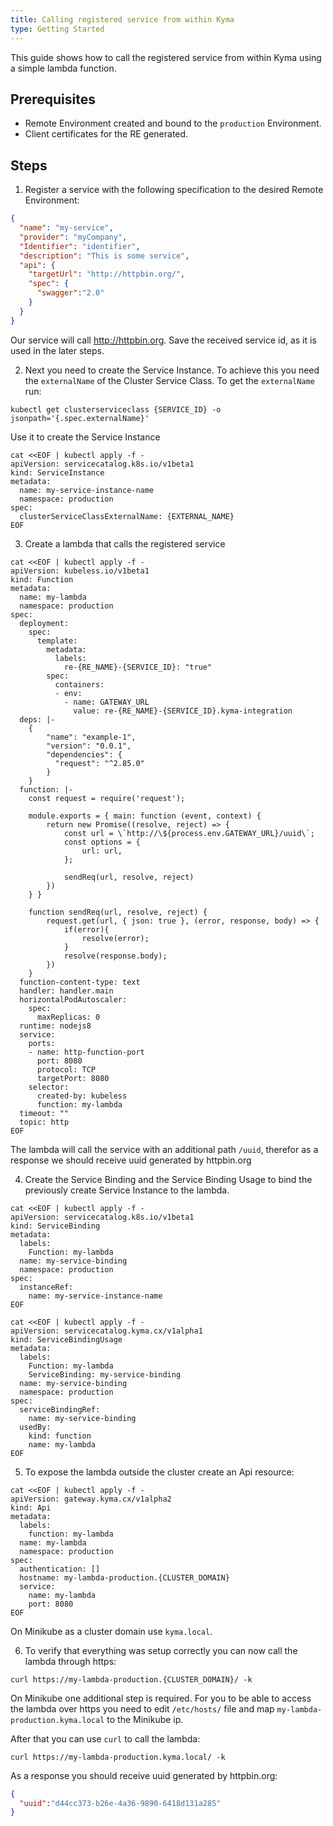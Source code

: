 ```yaml
---
title: Calling registered service from within Kyma
type: Getting Started
---
```


This guide shows how to call the registered service from within Kyma using a simple lambda function.


## Prerequisites

- Remote Environment created and bound to the `production` Environment.
- Client certificates for the RE generated.


## Steps

1. Register a service with the following specification to the desired Remote Environment:
```json
{
  "name": "my-service",
  "provider": "myCompany",
  "Identifier": "identifier",
  "description": "This is some service",
  "api": {
    "targetUrl": "http://httpbin.org/",
    "spec": {
      "swagger":"2.0"
    }
  }
}
```
Our service will call http://httpbin.org.
Save the received service id, as it is used in the later steps.

2. Next you need to create the Service Instance. To achieve this you need the `externalName` of the Cluster Service Class.
To get the `externalName` run:
```
kubectl get clusterserviceclass {SERVICE_ID} -o jsonpath='{.spec.externalName}'
```

Use it to create the Service Instance
```
cat <<EOF | kubectl apply -f -
apiVersion: servicecatalog.k8s.io/v1beta1
kind: ServiceInstance
metadata:
  name: my-service-instance-name
  namespace: production
spec:
  clusterServiceClassExternalName: {EXTERNAL_NAME}
EOF
```

3. Create a lambda that calls the registered service
```
cat <<EOF | kubectl apply -f -
apiVersion: kubeless.io/v1beta1
kind: Function
metadata:
  name: my-lambda
  namespace: production
spec:
  deployment:
    spec:
      template:
        metadata:
          labels:
            re-{RE_NAME}-{SERVICE_ID}: "true"
        spec:
          containers:
          - env:
            - name: GATEWAY_URL
              value: re-{RE_NAME}-{SERVICE_ID}.kyma-integration
  deps: |-
    {
        "name": "example-1",
        "version": "0.0.1",
        "dependencies": {
          "request": "^2.85.0"
        }
    }
  function: |-
    const request = require('request');

    module.exports = { main: function (event, context) {
        return new Promise((resolve, reject) => {
            const url = \`http://\${process.env.GATEWAY_URL}/uuid\`;
            const options = {
                url: url,
            };
              
            sendReq(url, resolve, reject)
        })
    } }

    function sendReq(url, resolve, reject) {
        request.get(url, { json: true }, (error, response, body) => {
            if(error){
                resolve(error);
            }
            resolve(response.body);
        })
    }
  function-content-type: text
  handler: handler.main
  horizontalPodAutoscaler:
    spec:
      maxReplicas: 0
  runtime: nodejs8
  service:
    ports:
    - name: http-function-port
      port: 8080
      protocol: TCP
      targetPort: 8080
    selector:
      created-by: kubeless
      function: my-lambda
  timeout: ""
  topic: http
EOF
```
The lambda will call the service with an additional path `/uuid`, therefor as a response we should receive uuid generated by httpbin.org

4. Create the Service Binding and the Service Binding Usage to bind the previously create Service Instance to the lambda.

```
cat <<EOF | kubectl apply -f -
apiVersion: servicecatalog.k8s.io/v1beta1
kind: ServiceBinding
metadata:
  labels:
    Function: my-lambda
  name: my-service-binding
  namespace: production
spec:
  instanceRef:
    name: my-service-instance-name
EOF
```

```
cat <<EOF | kubectl apply -f -
apiVersion: servicecatalog.kyma.cx/v1alpha1
kind: ServiceBindingUsage
metadata:
  labels:
    Function: my-lambda
    ServiceBinding: my-service-binding
  name: my-service-binding
  namespace: production
spec:
  serviceBindingRef:
    name: my-service-binding
  usedBy:
    kind: function
    name: my-lambda
EOF
```

5. To expose the lambda outside the cluster create an Api resource:
```
cat <<EOF | kubectl apply -f -
apiVersion: gateway.kyma.cx/v1alpha2
kind: Api
metadata:
  labels:
    function: my-lambda
  name: my-lambda
  namespace: production
spec:
  authentication: []
  hostname: my-lambda-production.{CLUSTER_DOMAIN}
  service:
    name: my-lambda
    port: 8080
EOF
```
On Minikube as a cluster domain use `kyma.local`.

6. To verify that everything was setup correctly you can now call the lambda through https:
```
curl https://my-lambda-production.{CLUSTER_DOMAIN}/ -k
```

On Minikube one additional step is required.
For you to be able to access the lambda over https you need to edit `/etc/hosts/` file and map `my-lambda-production.kyma.local` to the Minikube ip.

After that you can use `curl` to call the lambda:
```
curl https://my-lambda-production.kyma.local/ -k
```

As a response you should receive uuid generated by httpbin.org:
```json
{
  "uuid":"d44cc373-b26e-4a36-9890-6418d131a285"
}
```
